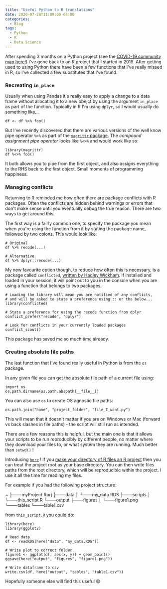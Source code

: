 ```yaml
---
title: "Useful Python to R translations"
date: 2020-07-28T11:00:00-04:00
categories: 
  - Blog
tags:
  - Python
  - R
  - Data Science
---
```



After spending 3 months on a Python project (see the [COVID-19 community map here!](https://ninadicara.co.uk/projects/covid-community-map/)) I've gone back to an R project that I started in 2019. After getting used to using Python there have been a few functions that I've really missed in R, so I've collected a few substitutes that I've found. 

### Recreating `in_place`

Usually when using Pandas it's really easy to apply a change to a data frame without allocating it to a new obejct by using the argument `in_place` as part of the function. Typically in R I'm using `dplyr`, so I would usually do something like...

```
df <- df %>% foo()
```

But I've recently discovered that there are various versions of the well know pipe operator `%>%` as part of the [`magrittr` package](https://cran.r-project.org/web/packages/magrittr/vignettes/magrittr.html). The *compound assignment pipe operator* looks like `%<>%` and would work like so:

```
library(magrittr)
df %<>% foo()
```

It both allows you to pipe from the first object, and also assigns everything to the RHS back to the first object. Small moments of programming happiness.

### Managing conflicts 

Returning to R reminded me how often there are package conflicts with R packages. Often the conflicts are hidden behind warnings or errors that don't make sense until you eventually debug the true reason. There are two ways to get around this. 

The first way is a fairly common one, to specify the package you mean when you're using the function from it by stating the package name, followed by two colons. This would look like: 

```
# Original 
df %>% recode(...)

# Alternative 
df %>% dplyr::recode(...)
```

My new favourite option though, to reduce how often this is necessary, is a package called `conflicted`, [written by Hadley Wickham](https://conflicted.r-lib.org/). If installed and loaded in your session, it will point out to you in the console when you are using a function that belongs to two packages. 

```
# Loading the library will mean you are notified of any conflicts, 
# and will be asked to state a preference using :: or the below...
library(conflicted)

# State a preference for using the recode function from dplyr
conflict_prefer("recode", "dplyr")

# Look for conflicts in your currently loaded packages
conflict_scout()
```

This package has saved me so much time already.


### Creating absolute file paths

The last function that I've found really useful in Python is from the `os` package. 

In any given file you can get the absolute file path of a current file using:

```
import os
os.path.dirname(os.path.abspath(__file__))
```

You can also use `os` to create OS agnostic file paths: 

```
os.path.join("home", "project_folder", "file_I_want.py")
```

This will mean that it doesn't matter if you are on Windows or Mac (forward vs back slashes in file paths) - the script will still run as intended. 

There are a few reasons this is helpful, but the main one is that it allows your scripts to be run reproducibly by different people, no matter where they download your files to, or what system they are running. Much better than `setwd()` !

Introducing [`here`](https://here.r-lib.org/) !  If you [make your directory of R files an R project](https://support.rstudio.com/hc/en-us/articles/200526207-Using-Projects) then you can treat the project root as your base directory. You can then write files paths from the root directory, which will be reproducible within the project. I use it all the time for reading my files. 

For example if you had the following project structure:

~
├───myProject.Rprj
├───data
│   └───my_data.RDS
├───scripts
│   └───this_script.R
└───output
    ├───figures
		│   └───figure1.png
    └───tables
		    └───table1.csv

from `this_script.R` you could do:

```
library(here)
library(ggplot2)

# Read data
df <- readRDS(here("data", "my_data.RDS"))

# Write plot to correct folder
figure1 <- ggplot(df, aes(x, y)) + geom_point()
ggsave(here("output", "figures", "figure1.png"))

# Write dataframe to csv
write.csv(df, here("output", "tables", "table1.csv"))
```



Hopefully someone else will find this useful :smile: